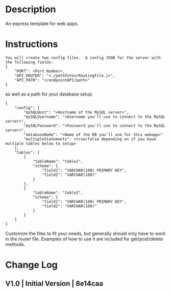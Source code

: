 # Description

An express template for web apps.  

# Instructions

```
You will create two config files.  A config JSON for the server with the following fields:
{
    "PORT": <Port Number>,
    "API_ROUTER": "<./pathToYourRoutingFile.j>",
    "API_PATH": "</endpointAPI/path>"
}
```

as well as a path for your database setup
```
{
    "config": {
        "mySQLHost": "<Hostname of the MySQL server>",
        "mySQLUsername": "<Username you'll use to connect to the MySQL server>",
        "mySQLPassword": "<Password you'll use to connect to the MySQL server>",
        "databaseName": "<Name of the DB you'll use for this webapp>"
        "multipleStatements": <true/false depending on if you have multiple tables below to setup>
    },
    "tables": [
        {
            "tableName": "table1",
            "schema": {
                "field1": "VARCHAR(100) PRIMARY KEY",
                "field2": "VARCHAR(100)"
            }
        },
        {
            "tableName": "table2",
            "schema": {
                "field1": "VARCHAR(100) PRIMARY KEY",
                "field2": "VARCHAR(100)"
            }
        }
    ]
}
```

Customize the files to fit your needs, but generally should only have to work in the router file. 
Examples of how to use it are included for get/post/delete methods. 

# Change Log

## V1.0 | Initial Version | 8e14caa
